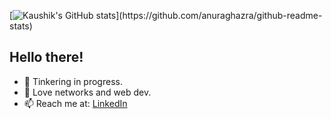 [![Kaushik's GitHub stats](https://github-readme-stats.vercel.app/api?username=20kaushik02&hide_rank=true&custom_title=Hello%20there!)](https://github.com/anuraghazra/github-readme-stats)

## Hello there!

- 🔭 Tinkering in progress.
- 🌱 Love networks and web dev.
- 📫 Reach me at: <a href="https://linkedin.com/in/kaushik-ravishankar/">LinkedIn</a>
